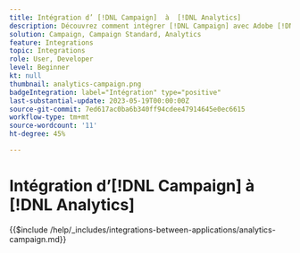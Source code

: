 ```yaml
---
title: Intégration d’ [!DNL Campaign]  à  [!DNL Analytics]
description: Découvrez comment intégrer [!DNL Campaign] avec Adobe [!DNL Analytics].
solution: Campaign, Campaign Standard, Analytics
feature: Integrations
topic: Integrations
role: User, Developer
level: Beginner
kt: null
thumbnail: analytics-campaign.png
badgeIntegration: label="Intégration" type="positive"
last-substantial-update: 2023-05-19T00:00:00Z
source-git-commit: 7ed617ac0ba6b340ff94cdee47914645e0ec6615
workflow-type: tm+mt
source-wordcount: '11'
ht-degree: 45%

---
```



# Intégration d’[!DNL Campaign] à [!DNL Analytics]

{{$include /help/_includes/integrations-between-applications/analytics-campaign.md}}
